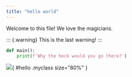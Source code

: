 ```yaml
---
title: "hello world"
---
```


Welcome to this file! We love the magicians.

::: {.warning}
This is the last warning!
:::

```python
def main():
    print(f'Why the heck would you go there?')
```

![]({{image_base_url}}/blog_topicmodel_topic_presence_nyt.png){ #hello .myclass size="80%" }
